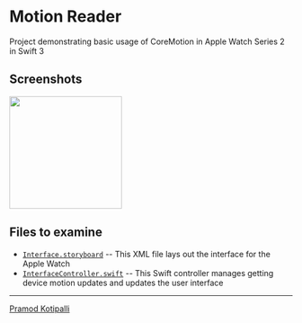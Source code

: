 # Motion Reader

Project demonstrating basic usage of CoreMotion in Apple Watch Series 2 in Swift 3

## Screenshots

<img src="https://cloud.githubusercontent.com/assets/13140065/24339484/cc30e6fc-1279-11e7-9178-9f0f3f64d4c5.png" width="200"/>

## Files to examine

- [`Interface.storyboard`](https://github.com/k-pramod/Motion-Reader/blob/master/Motion%20Reader%20WatchKit%20App/Base.lproj/Interface.storyboard) -- This XML file lays out the interface for the Apple Watch
- [`InterfaceController.swift`](https://github.com/k-pramod/Motion-Reader/blob/master/Motion%20Reader%20WatchKit%20Extension/InterfaceController.swift) -- This Swift controller manages getting device motion updates and updates the user interface 

---

[Pramod Kotipalli](http://pramodk.net/)
